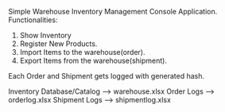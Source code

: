Simple Warehouse Inventory Management Console Application.
Functionalities: 

1. Show Inventory
2. Register New Products.
3. Import Items to the warehouse(order).
4. Export Items from the warehouse(shipment).

Each Order and Shipment gets logged with generated hash.

Inventory Database/Catalog --> warehouse.xlsx
Order Logs --> orderlog.xlsx
Shipment Logs --> shipmentlog.xlsx
